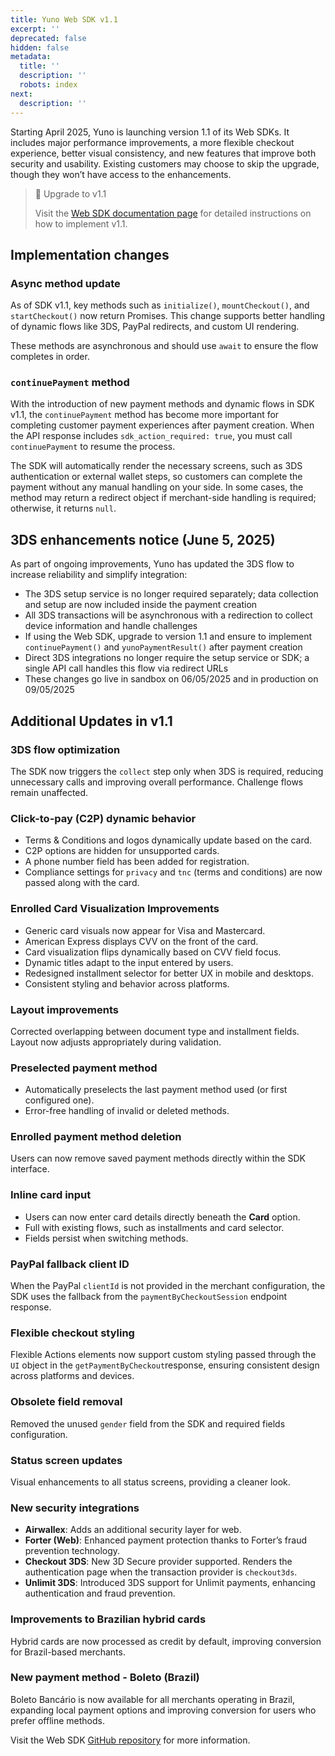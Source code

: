 ```yaml
---
title: Yuno Web SDK v1.1
excerpt: ''
deprecated: false
hidden: false
metadata:
  title: ''
  description: ''
  robots: index
next:
  description: ''
---
```

Starting April 2025, Yuno is launching version 1.1 of its Web SDKs. It includes major performance improvements, a more flexible checkout experience, better visual consistency, and new features that improve both security and usability. Existing customers may choose to skip the upgrade, though they won’t have access to the enhancements.

> 📘 Upgrade to v1.1
>
> Visit the [Web SDK documentation page](https://docs.y.uno/docs/full-checkout-sdk) for detailed instructions on how to implement v1.1.

## Implementation changes

### Async method update

As of SDK v1.1, key methods such as `initialize()`, `mountCheckout()`, and `startCheckout()` now return Promises. This change supports better handling of dynamic flows like 3DS, PayPal redirects, and custom UI rendering.

These methods are asynchronous and should use `await` to ensure the flow completes in order.

### `continuePayment` method

With the introduction of new payment methods and dynamic flows in SDK v1.1, the `continuePayment` method has become more important for completing customer payment experiences after payment creation. When the API response includes `sdk_action_required: true`, you must call `continuePayment` to resume the process.

The SDK will automatically render the necessary screens, such as 3DS authentication or external wallet steps, so customers can complete the payment without any manual handling on your side. In some cases, the method may return a redirect object if merchant-side handling is required; otherwise, it returns `null`.

## 3DS enhancements notice (June 5, 2025)

As part of ongoing improvements, Yuno has updated the 3DS flow to increase reliability and simplify integration:

* The 3DS setup service is no longer required separately; data collection and setup are now included inside the payment creation
* All 3DS transactions will be asynchronous with a redirection to collect device information and handle challenges
* If using the Web SDK, upgrade to version 1.1 and ensure to implement `continuePayment()` and `yunoPaymentResult()` after payment creation
* Direct 3DS integrations no longer require the setup service or SDK; a single API call handles this flow via redirect URLs
* These changes go live in sandbox on 06/05/2025 and in production on 09/05/2025

## Additional Updates in v1.1

### 3DS flow optimization

The SDK now triggers the `collect` step only when 3DS is required, reducing unnecessary calls and improving overall performance. Challenge flows remain unaffected.

### Click-to-pay (C2P) dynamic behavior

* Terms & Conditions and logos dynamically update based on the card.
* C2P options are hidden for unsupported cards.
* A phone number field has been added for registration.
* Compliance settings for `privacy` and `tnc` (terms and conditions) are now passed along with the card.

### Enrolled Card Visualization Improvements

* Generic card visuals now appear for Visa and Mastercard.
* American Express displays CVV on the front of the card.
* Card visualization flips dynamically based on CVV field focus.
* Dynamic titles adapt to the input entered by users.
* Redesigned installment selector for better UX in mobile and desktops.
* Consistent styling and behavior across platforms.

### Layout improvements

Corrected overlapping between document type and installment fields. Layout now adjusts appropriately during validation.

### Preselected payment method

* Automatically preselects the last payment method used (or first configured one).
* Error-free handling of invalid or deleted methods.

### Enrolled payment method deletion

Users can now remove saved payment methods directly within the SDK interface.

### Inline card input

* Users can now enter card details directly beneath the **Card** option.
* Full with existing flows, such as installments and card selector.
* Fields persist when switching methods.

### PayPal fallback client ID

When the PayPal `clientId` is not provided in the merchant configuration, the SDK uses the fallback from the `paymentByCheckoutSession` endpoint response.

### Flexible checkout styling

Flexible Actions elements now support custom styling passed through the `UI` object in the `getPaymentByCheckout`response, ensuring consistent design across platforms and devices.

### Obsolete field removal

Removed the unused `gender` field from the SDK and required fields configuration.

### Status screen updates

Visual enhancements to all status screens, providing a cleaner look.

### New security integrations

* **Airwallex**: Adds an additional security layer for web.
* **Forter (Web)**: Enhanced payment protection thanks to Forter’s fraud prevention technology.
* **Checkout 3DS**: New 3D Secure provider supported. Renders the authentication page when the transaction provider is `checkout3ds`.
* **Unlimit 3DS**: Introduced 3DS support for Unlimit payments, enhancing authentication and fraud prevention.

### Improvements to Brazilian hybrid cards

Hybrid cards are now processed as credit by default, improving conversion for Brazil-based merchants.

### New payment method - Boleto (Brazil)

Boleto Bancário is now available for all merchants operating in Brazil, expanding local payment options and improving conversion for users who prefer offline methods.

Visit the Web SDK [GitHub repository](https://github.com/yuno-payments/yuno-sdk-web/blob/main/README.md) for more information.